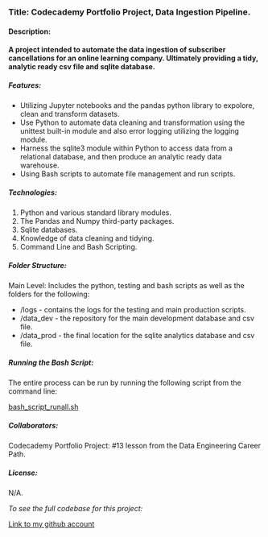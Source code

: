 ### Title: Codecademy Portfolio Project, Data Ingestion Pipeline.

#### Description:

#### A project intended to automate the data ingestion of subscriber cancellations for an online learning company. Ultimately providing a tidy, analytic ready csv file and sqlite database.

##### Features:

- Utilizing Jupyter notebooks and the pandas python library to expolore, clean and transform datasets.
- Use Python to automate data cleaning and transformation using the unittest built-in module and also error logging utilizing the logging module.
- Harness the sqlite3 module within Python to access data from a relational database, and then produce an analytic ready data warehouse.
- Using Bash scripts to automate file management and run scripts.

##### Technologies:

1. Python and various standard library modules.
2. The Pandas and Numpy third-party packages.
3. Sqlite databases.
4. Knowledge of data cleaning and tidying.
5. Command Line and Bash Scripting.

##### Folder Structure:

Main Level: Includes the python, testing and bash scripts as well as the folders for the following:

- /logs - contains the logs for the testing and main production scripts.
- /data_dev - the repository for the main development database and csv file.
- /data_prod - the final location for the sqlite analytics database and csv file.

##### Running the Bash Script:

The entire process can be run by running the following script from the command line:

<u>bash_script_runall.sh</u>

##### Collaborators:

Codecademy Portfolio Project: #13 lesson from the Data Engineering Career Path.

##### License:

N/A.

*To see the full codebase for this project:*

[Link to my github account](https://github.com/dcremas/subscriber_portfolio)

